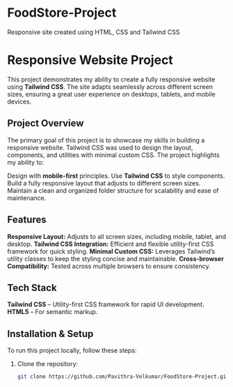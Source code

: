 # FoodStore-Project
Responsive site created using HTML, CSS and Tailwind CSS

# Responsive Website Project

This project demonstrates my ability to create a fully responsive website using **Tailwind CSS**. The site adapts seamlessly across different screen sizes, ensuring a great user experience on desktops, tablets, and mobile devices.

## Project Overview

The primary goal of this project is to showcase my skills in building a responsive website. Tailwind CSS was used to design the layout, components, and utilities with minimal custom CSS. The project highlights my ability to:

Design with **mobile-first** principles.
Use **Tailwind CSS** to style components.
Build a fully responsive layout that adjusts to different screen sizes.
Maintain a clean and organized folder structure for scalability and ease of maintenance.

## Features

**Responsive Layout:** Adjusts to all screen sizes, including mobile, tablet, and desktop.
**Tailwind CSS Integration:** Efficient and flexible utility-first CSS framework for quick styling.
**Minimal Custom CSS:** Leverages Tailwind’s utility classes to keep the styling concise and maintainable.
**Cross-browser Compatibility:** Tested across multiple browsers to ensure consistency.
  
## Tech Stack

**Tailwind CSS** – Utility-first CSS framework for rapid UI development.
**HTML5** – For semantic markup.
  
## Installation & Setup

To run this project locally, follow these steps:

1. Clone the repository:
   ```bash
   git clone https://github.com/Pavithra-Velkumar/FoodStore-Project.git
